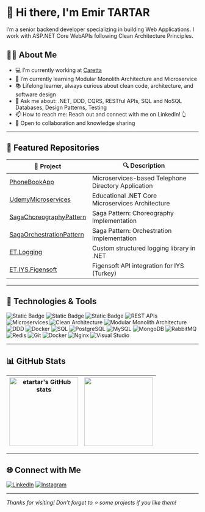 # 👋 Hi there, I'm Emir TARTAR

I’m a senior backend developer specializing in building Web Applications. I work with ASP.NET Core WebAPIs following Clean Architecture Principles.

## 🧑‍💼 About Me

- 💻 I’m currently working at [Caretta](https://www.linkedin.com/company/caretta)
- 🎯 I’m currently learning Modular Monolith Architecture and Microservice
- 📚 Lifelong learner, always curious about clean code, architecture, and software design
- 💬 Ask me about: .NET, DDD, CQRS, RESTful APIs, SQL and NoSQL Databases, Design Patterns, Testing
- 📫 How to reach me: Reach out and connect with me on LinkedIn! 👆
- 🤝 Open to collaboration and knowledge sharing

---

## 🚀 Featured Repositories

| 💼 Project | 🔍 Description |
|-----------|----------------|
| [PhoneBookApp](https://github.com/etartar/PhoneBookApp) | Microservices-based Telephone Directory Application |
| [UdemyMicroservices](https://github.com/etartar/UdemyMicroservices) | Educational .NET Core Microservices Architecture |
| [SagaChoreographyPattern](https://github.com/etartar/SagaChoreographyPattern) | Saga Pattern: Choreography Implementation |
| [SagaOrchestrationPattern](https://github.com/etartar/SagaOrchestrationPattern) | Saga Pattern: Orchestration Implementation |
| [ET.Logging](https://github.com/etartar/ET.Logging) | Custom structured logging library in .NET |
| [ET.IYS.Figensoft](https://github.com/etartar/ET.IYS.Figensoft) | Figensoft API integration for IYS (Turkey) |

---

## 🧰 Technologies & Tools

![Static Badge](https://img.shields.io/badge/Dotnet-Software-brightgreen)
![Static Badge](https://img.shields.io/badge/WebApi-Development-brightgreen)
![Static Badge](https://img.shields.io/badge/REST%20Api-Development-green)
![REST APIs](https://img.shields.io/badge/REST_APIs-02569B?style=flat)
![Microservices](https://img.shields.io/badge/-Microservices-FF6F00?style=flat)
![Clean Architecture](https://img.shields.io/badge/-CleanArchitecture-FF6F00?style=flat)
![Modular Monolith Architecture](https://img.shields.io/badge/-ModularMonolith-FF6F00?style=flat)
![DDD](https://img.shields.io/badge/-DDD-FF6F00?style=flat)
![Docker](https://img.shields.io/badge/-Docker-2496ED?style=flat&logo=docker&logoColor=white)
![SQL](https://img.shields.io/badge/SQL-4479A1?style=flat&logo=sql&logoColor=white)
![PostgreSQL](https://img.shields.io/badge/-PostgreSQL-4169E1?style=flat&logo=postgresql&logoColor=white)
![MySQL](https://img.shields.io/badge/MySQL-4479A1?style=flat&logo=mysql&logoColor=white)
![MongoDB](https://img.shields.io/badge/MongoDB-47A248?style=flat&logo=mongodb&logoColor=white)
![RabbitMQ](https://img.shields.io/badge/-RabbitMQ-FF6600?style=flat&logo=rabbitmq&logoColor=white)
![Redis](https://img.shields.io/badge/-Redis-ff0000?style=flat&logo=redis&logoColor=white)
![Git](https://img.shields.io/badge/-Git-F05032?style=flat&logo=git&logoColor=white)
![Docker](https://img.shields.io/badge/Docker-2496ED?style=flat&logo=docker&logoColor=white)
![Nginx](https://img.shields.io/badge/Nginx-269539?style=flat&logo=nginx&logoColor=white)
![Visual Studio](https://img.shields.io/badge/-Visual%20Studio-5C2D91?style=flat&logo=visualstudio&logoColor=white)

---

## 📊 GitHub Stats

| <img align="center" src="https://github-readme-stats.vercel.app/api?username=etartar&show_icons=true&theme=github_dark&hide_title=false" alt="etartar's GitHub stats" height="180" /> | <img align="center" src="https://github-readme-stats.vercel.app/api/top-langs/?username=etartar&layout=compact&theme=github_dark&hide_title=false" height="180" /> |
|--|--|

---

## 🌐 Connect with Me

[![LinkedIn](https://img.shields.io/badge/-LinkedIn-0077B5?style=flat&logo=linkedin&logoColor=white)](https://www.linkedin.com/in/emir-tartar)
[![Instagram](https://img.shields.io/badge/-Instagram-E4405F?style=flat&logo=instagram&logoColor=white)](https://www.instagram.com/emirtartar)

---

_Thanks for visiting! Don’t forget to ⭐️ some projects if you like them!_
